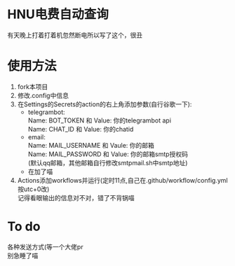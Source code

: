 # HNU电费自动查询
有天晚上打着打着机忽然断电所以写了这个，很丑

# 使用方法
1. fork本项目
2. 修改.config中信息
3. 在Settings的Secrets的action的右上角添加参数(自行谷歌一下):
   - telegrambot:<br>Name: BOT_TOKEN 和 Value: 你的telegrambot api<br>Name: CHAT_ID 和 Value: 你的chatid
   - email:<br>Name: MAIL_USERNAME 和 Vaule: 你的邮箱<br>Name: MAIL_PASSWORD 和 Value: 你的邮箱smtp授权码<br>(默认qq邮箱，其他邮箱自行修改smtpmail.sh中smtp地址)
   - 在加了喵
4. Actions添加workflows并运行(定时11点,自己在.github/workflow/config.yml按utc+0改)<br>记得看眼输出的信息对不对，错了不背锅喵

# To do
各种发送方式(等一个大佬pr
<br>别急睡了喵
